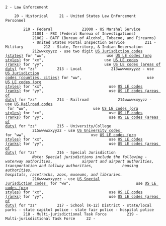 <code>2 - Law Enforcement  
    20 - Historical
    21 - United States Law Enforcement Personnel  
        210 - Federal
            21000 - US Marshal Service
            21001 - FBI (Federal Bureua of Investigations)
            21002 - BATF (Bureau of Alcohol, Tobacoo, and Firearms)
            - United States Postal Inspection Service
        211 - Military
        212 - State, Territory, & Indian Reservation
            212wwxxyyzz - use two digit [US Jurisdiction codes (states)](/codes/supplementary/us-jurisdictions.txt) for "ww", 
                          use [US LE codes (org styles)](/codes/supplementary/us-law-enforcement.txt) for "xx",
                          use [US LE codes (ranks)](/codes/supplementary/us-law-enforcement.txt) for "yy",
                          use [US LE codes (areas of duty)](/codes/supplementary/us-law-enforcement.txt) for "zz"
        213 - Local
            213wwwwxxyyzz - use [US Jurisdiction codes (counties, cities)](/codes/supplementary/us-jurisdictions.txt) for "ww", 
                            use [US LE codes (org styles)](/codes/supplementary/us-law-enforcement.txt) for "xx",
                            use [US LE codes (ranks)](/codes/supplementary/us-law-enforcement.txt) for "yy",
                            use [US LE codes (areas of duty)](/codes/supplementary/us-law-enforcement.txt) for "zz"
        214 - Railroad
            214wwwwxxyyzz - use [US Railroad codes ](/codes/supplementary/us-railroads.txt) for "ww", 
                            use [US LE codes (org styles)](/codes/supplementary/us-law-enforcement.txt) for "xx",
                            use [US LE codes (ranks)](/codes/supplementary/us-law-enforcement.txt) for "yy",
                            use [US LE codes (areas of duty)](/codes/supplementary/us-law-enforcement.txt) for "zz"
        215 - University/College
            215wwwwxxyyzz - use [US University codes ](/codes/supplementary/us-universities.txt) for "ww", 
                            use [US LE codes (org styles)](/codes/supplementary/us-law-enforcement.txt) for "xx",
                            use [US LE codes (ranks)](/codes/supplementary/us-law-enforcement.txt) for "yy",
                            use [US LE codes (areas of duty)](/codes/supplementary/us-law-enforcement.txt) for "zz"
        216 - Special Jurisdiction
            
            *Note: Special jurisdictions include the following - waterway authorities,
            airport and airport authorities, transportation and tollway authorities,
            housing authorities, hospitals, racetracks, zoos, museums, and libraries.*
            
            216wwwwxxyyzz - use [US Special Jurisdiction codes ](/codes/supplementary/us-special-jurisdictions.txt) for "ww", 
                            use [US LE codes (org styles)](/codes/supplementary/us-law-enforcement.txt) for "xx",
                            use [US LE codes (ranks)](/codes/supplementary/us-law-enforcement.txt) for "yy",
                            use [US LE codes (areas of duty)](/codes/supplementary/us-law-enforcement.txt) for "zz"
        217 - School (K-12) District
         - state/local parks
         - state capitol police
         - state fair police
         - hospital police
        218 - Multi-jurisdictional Task Force
        219 - Multi-jurisdictional Task Force
    22 - 
</code>
